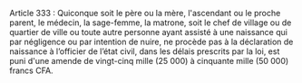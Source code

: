 Article 333 : Quiconque soit le père ou la mère, l'ascendant ou le proche parent, le médecin, la sage-femme, la matrone, soit le chef de village ou de quartier de ville ou toute autre personne ayant assisté à une naissance qui par négligence ou par intention de nuire, ne procède pas à la déclaration de naissance à l’officier de l’état civil, dans les délais prescrits par la loi, est puni d'une amende de vingt-cinq mille (25 000) à cinquante mille (50 000) francs CFA.